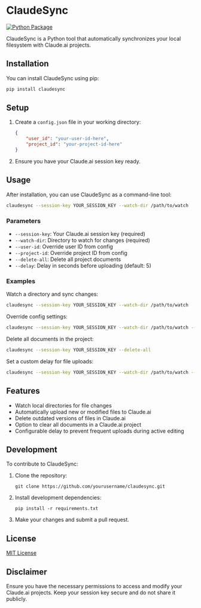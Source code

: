 # ClaudeSync
[![Python Package](https://github.com/jahwag/ClaudeSync/actions/workflows/publish-to-pypi.yml/badge.svg)](https://github.com/jahwag/ClaudeSync/actions/workflows/publish-to-pypi.yml)

ClaudeSync is a Python tool that automatically synchronizes your local filesystem with Claude.ai projects.

## Installation

You can install ClaudeSync using pip:

```bash
pip install claudesync
```

## Setup

1. Create a `config.json` file in your working directory:
   ```json
   {
       "user_id": "your-user-id-here",
       "project_id": "your-project-id-here"
   }
   ```

2. Ensure you have your Claude.ai session key ready.

## Usage

After installation, you can use ClaudeSync as a command-line tool:

```bash
claudesync --session-key YOUR_SESSION_KEY --watch-dir /path/to/watch
```

### Parameters

- `--session-key`: Your Claude.ai session key (required)
- `--watch-dir`: Directory to watch for changes (required)
- `--user-id`: Override user ID from config
- `--project-id`: Override project ID from config
- `--delete-all`: Delete all project documents
- `--delay`: Delay in seconds before uploading (default: 5)

### Examples

Watch a directory and sync changes:
```bash
claudesync --session-key YOUR_SESSION_KEY --watch-dir /path/to/watch
```

Override config settings:
```bash
claudesync --session-key YOUR_SESSION_KEY --watch-dir /path/to/watch --user-id different-user-id --project-id different-project-id
```

Delete all documents in the project:
```bash
claudesync --session-key YOUR_SESSION_KEY --delete-all
```

Set a custom delay for file uploads:
```bash
claudesync --session-key YOUR_SESSION_KEY --watch-dir /path/to/watch --delay 10
```

## Features

- Watch local directories for file changes
- Automatically upload new or modified files to Claude.ai
- Delete outdated versions of files in Claude.ai
- Option to clear all documents in a Claude.ai project
- Configurable delay to prevent frequent uploads during active editing

## Development

To contribute to ClaudeSync:

1. Clone the repository:
   ```
   git clone https://github.com/yourusername/claudesync.git
   ```
2. Install development dependencies:
   ```
   pip install -r requirements.txt
   ```
3. Make your changes and submit a pull request.

## License

[MIT License](https://opensource.org/licenses/MIT)

## Disclaimer

Ensure you have the necessary permissions to access and modify your Claude.ai projects. Keep your session key secure and do not share it publicly.